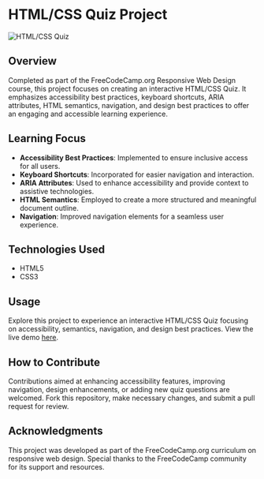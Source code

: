 # HTML/CSS Quiz Project

![HTML/CSS Quiz](https://github.com/Salf1-Sabit/HTML-CSS-Quiz/assets/70028517/a2c5c790-5d8f-46ad-a419-6e388460623f)

## Overview
Completed as part of the FreeCodeCamp.org Responsive Web Design course, this project focuses on creating an interactive HTML/CSS Quiz. It emphasizes accessibility best practices, keyboard shortcuts, ARIA attributes, HTML semantics, navigation, and design best practices to offer an engaging and accessible learning experience.

## Learning Focus
- **Accessibility Best Practices**: Implemented to ensure inclusive access for all users.
- **Keyboard Shortcuts**: Incorporated for easier navigation and interaction.
- **ARIA Attributes**: Used to enhance accessibility and provide context to assistive technologies.
- **HTML Semantics**: Employed to create a more structured and meaningful document outline.
- **Navigation**: Improved navigation elements for a seamless user experience.

## Technologies Used
- HTML5
- CSS3

## Usage
Explore this project to experience an interactive HTML/CSS Quiz focusing on accessibility, semantics, navigation, and design best practices. View the live demo [here](https://html-css-quiz-99.netlify.app/).

## How to Contribute
Contributions aimed at enhancing accessibility features, improving navigation, design enhancements, or adding new quiz questions are welcomed. Fork this repository, make necessary changes, and submit a pull request for review.

## Acknowledgments
This project was developed as part of the FreeCodeCamp.org curriculum on responsive web design. Special thanks to the FreeCodeCamp community for its support and resources.
